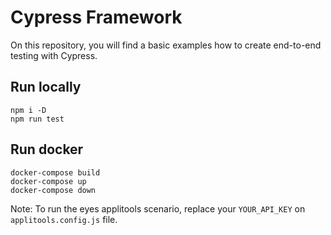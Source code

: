 # Cypress Framework
On this repository, you will find a basic examples how to create end-to-end testing with Cypress.

## Run locally
```shell script
npm i -D
npm run test
```

## Run docker
```shell script
docker-compose build
docker-compose up
docker-compose down
```

Note:
To run the eyes applitools scenario, replace your `YOUR_API_KEY` on `applitools.config.js` file.
